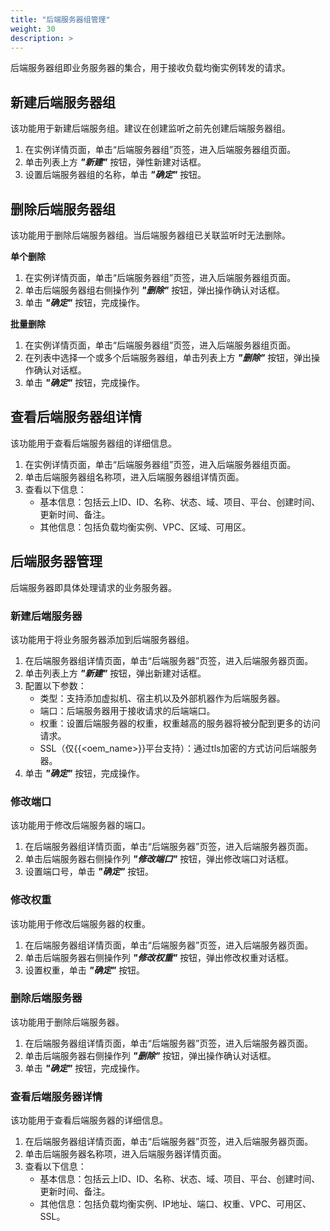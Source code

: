 ```yaml
---
title: "后端服务器组管理"
weight: 30
description: >
---
```


后端服务器组即业务服务器的集合，用于接收负载均衡实例转发的请求。

## 新建后端服务器组

该功能用于新建后端服务组。建议在创建监听之前先创建后端服务器组。

1. 在实例详情页面，单击“后端服务器组”页签，进入后端服务器组页面。
2. 单击列表上方 **_"新建"_** 按钮，弹性新建对话框。
3. 设置后端服务器组的名称，单击 **_"确定"_** 按钮。

## 删除后端服务器组

该功能用于删除后端服务器组。当后端服务器组已关联监听时无法删除。

**单个删除**

1. 在实例详情页面，单击“后端服务器组”页签，进入后端服务器组页面。
2. 单击后端服务器组右侧操作列 **_"删除"_** 按钮，弹出操作确认对话框。
3. 单击 **_"确定"_** 按钮，完成操作。

**批量删除**

1. 在实例详情页面，单击“后端服务器组”页签，进入后端服务器组页面。
2. 在列表中选择一个或多个后端服务器组，单击列表上方 **_"删除"_** 按钮，弹出操作确认对话框。
3. 单击 **_"确定"_** 按钮，完成操作。

## 查看后端服务器组详情

该功能用于查看后端服务器组的详细信息。

1. 在实例详情页面，单击“后端服务器组”页签，进入后端服务器组页面。
2. 单击后端服务器组名称项，进入后端服务器组详情页面。
3. 查看以下信息：
    - 基本信息：包括云上ID、ID、名称、状态、域、项目、平台、创建时间、更新时间、备注。
    - 其他信息：包括负载均衡实例、VPC、区域、可用区。

## 后端服务器管理

后端服务器即具体处理请求的业务服务器。

### 新建后端服务器

该功能用于将业务服务器添加到后端服务器组。

1. 在后端服务器组详情页面，单击“后端服务器”页签，进入后端服务器页面。
2. 单击列表上方 **_"新建"_** 按钮，弹出新建对话框。
3. 配置以下参数：
    - 类型：支持添加虚拟机、宿主机以及外部机器作为后端服务器。
    - 端口：后端服务器用于接收请求的后端端口。
    - 权重：设置后端服务器的权重，权重越高的服务器将被分配到更多的访问请求。
    - SSL（仅{{<oem_name>}}平台支持）：通过tls加密的方式访问后端服务器。
4. 单击 **_"确定"_** 按钮，完成操作。 

### 修改端口

该功能用于修改后端服务器的端口。

1. 在后端服务器组详情页面，单击“后端服务器”页签，进入后端服务器页面。
2. 单击后端服务器右侧操作列 **_"修改端口"_** 按钮，弹出修改端口对话框。
3. 设置端口号，单击 **_"确定"_** 按钮。

### 修改权重

该功能用于修改后端服务器的权重。

1. 在后端服务器组详情页面，单击“后端服务器”页签，进入后端服务器页面。
2. 单击后端服务器右侧操作列 **_"修改权重"_** 按钮，弹出修改权重对话框。
3. 设置权重，单击 **_"确定"_** 按钮。

### 删除后端服务器

该功能用于删除后端服务器。

1. 在后端服务器组详情页面，单击“后端服务器”页签，进入后端服务器页面。
2. 单击后端服务器右侧操作列 **_"删除"_** 按钮，弹出操作确认对话框。
3. 单击 **_"确定"_** 按钮，完成操作。

### 查看后端服务器详情

该功能用于查看后端服务器的详细信息。

1. 在后端服务器组详情页面，单击“后端服务器”页签，进入后端服务器页面。
2. 单击后端服务器名称项，进入后端服务器详情页面。
3. 查看以下信息：
    - 基本信息：包括云上ID、ID、名称、状态、域、项目、平台、创建时间、更新时间、备注。
    - 其他信息：包括负载均衡实例、IP地址、端口、权重、VPC、可用区、SSL。